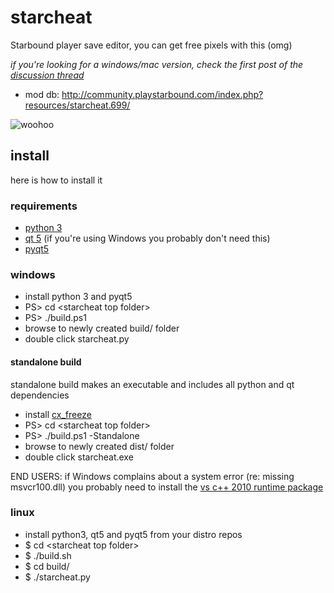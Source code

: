 # starcheat

Starbound player save editor, you can get free pixels with this (omg)

*if you're looking for a windows/mac version, check the first post of the [discussion thread](http://community.playstarbound.com/index.php?threads/starcheat-player-save-editor-and-python-library.60174/)*

- mod db: http://community.playstarbound.com/index.php?resources/starcheat.699/

![woohoo](https://raw.github.com/wizzomafizzo/starcheat/master/screen.png)

## install
here is how to install it

### requirements
- [python 3](http://www.python.org/getit/)
- [qt 5](http://qt-project.org/downloads) (if you're using Windows you probably don't need this)
- [pyqt5](http://www.riverbankcomputing.com/software/pyqt/download5)

### windows
- install python 3 and pyqt5
- PS> cd \<starcheat top folder\>
- PS> ./build.ps1
- browse to newly created build/ folder
- double click starcheat.py

#### standalone build
standalone build makes an executable and includes all python and qt dependencies

- install [cx_freeze](http://cx-freeze.sourceforge.net/)
- PS> cd \<starcheat top folder\>
- PS> ./build.ps1 -Standalone
- browse to newly created dist/ folder
- double click starcheat.exe

END USERS: if Windows complains about a system error (re: missing msvcr100.dll) you probably need to install the [vs c++ 2010 runtime package](http://www.microsoft.com/en-au/download/details.aspx?id=14632)

### linux
- install python3, qt5 and pyqt5 from your distro repos
- $ cd \<starcheat top folder\>
- $ ./build.sh
- $ cd build/
- $ ./starcheat.py
